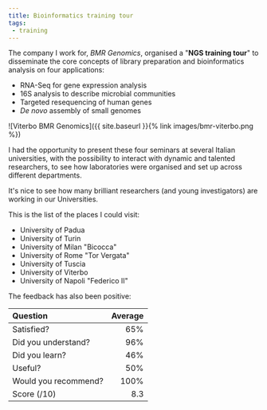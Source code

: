 ```yaml
---
title: Bioinformatics training tour
tags:
 - training
---
```


The company I work for, _BMR Genomics_,  organised a "**NGS training tour**"
to disseminate the core concepts of library preparation and bioinformatics
analysis on four applications:

- RNA-Seq for gene expression analysis
- 16S analysis to describe microbial communities
- Targeted resequencing of human genes
- _De novo_ assembly of small genomes

<!--more-->

![Viterbo BMR Genomics]({{ site.baseurl }}{% link images/bmr-viterbo.png %})

I had the opportunity to present these four seminars at several Italian universities,
with the possibility to interact with dynamic and talented researchers, to see
how laboratories were organised and set up across different departments.

It's nice to see how many brilliant researchers (and young investigators)
are working in our Universities.

This is the list of the places I could visit:

- University of Padua
- University of Turin
- University of Milan "Bicocca"
- University of Rome "Tor Vergata"
- University of Tuscia
- University of Viterbo
- University of Napoli "Federico II"



The feedback has also been positive:

| Question             | Average |
|:---------------------|--------:|
| Satisfied?   	       |  65%    |
| Did you understand?  |  96%    |
| Did you learn?       |  46%    |
| Useful?              |  50%    |
| Would you recommend? | 100%    |
|	Score (/10)	         |	8.3    |
